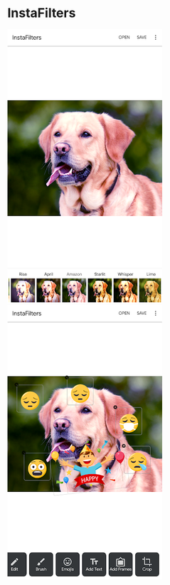 # InstaFilters

<img src="https://github.com/aman210697/InstaFilters/blob/master/instafilterspreview2.png"  />

<img src="https://github.com/aman210697/InstaFilters/blob/master/instafilterspreview1.png"  />
